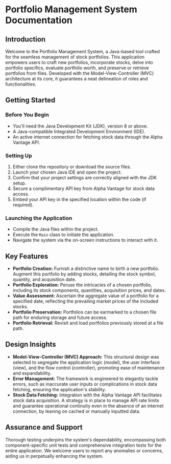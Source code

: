 # Portfolio Management System Documentation

## Introduction
Welcome to the Portfolio Management System, a Java-based tool crafted for the seamless management of stock portfolios. This application empowers users to craft new portfolios, incorporate stocks, delve into portfolio specifics, evaluate portfolio worth, and preserve or retrieve portfolios from files. Developed with the Model-View-Controller (MVC) architecture at its core, it guarantees a neat delineation of roles and functionalities.

## Getting Started

### Before You Begin
- You'll need the Java Development Kit (JDK), version 8 or above.
- A Java-compatible Integrated Development Environment (IDE).
- An active internet connection for fetching stock data through the Alpha Vantage API.

### Setting Up
1. Either clone the repository or download the source files.
2. Launch your chosen Java IDE and open the project.
3. Confirm that your project settings are correctly aligned with the JDK setup.
4. Secure a complimentary API key from Alpha Vantage for stock data access.
5. Embed your API key in the specified location within the code (if required).

### Launching the Application
- Compile the Java files within the project.
- Execute the `Main` class to initiate the application.
- Navigate the system via the on-screen instructions to interact with it.

## Key Features
- **Portfolio Creation:** Furnish a distinctive name to birth a new portfolio. Augment this portfolio by adding stocks, detailing the stock symbol, quantity, and acquisition date.
- **Portfolio Exploration:** Peruse the intricacies of a chosen portfolio, including its stock components, quantities, acquisition prices, and dates.
- **Value Assessment:** Ascertain the aggregate value of a portfolio for a specified date, reflecting the prevailing market prices of the included stocks.
- **Portfolio Preservation:** Portfolios can be earmarked to a chosen file path for enduring storage and future access.
- **Portfolio Retrieval:** Revisit and load portfolios previously stored at a file path.

## Design Insights
- **Model-View-Controller (MVC) Approach:** This structural design was selected to segregate the application logic (model), the user interface (view), and the flow control (controller), promoting ease of maintenance and expandability.
- **Error Management:** The framework is engineered to elegantly tackle errors, such as inaccurate user inputs or complications in stock data fetching, ensuring the application's stability.
- **Stock Data Fetching:** Integration with the Alpha Vantage API facilitates stock data acquisition. A strategy is in place to manage API rate limits and guarantee operational continuity even in the absence of an internet connection, by leaning on cached or manually inputted data.

## Assurance and Support
Thorough testing underpins the system's dependability, encompassing both component-specific unit tests and comprehensive integration tests for the entire application. We welcome users to report any anomalies or concerns, aiding us in perpetually enhancing the system.
